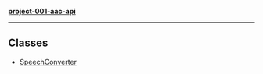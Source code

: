 [**project-001-aac-api**](../README.md)

***

## Classes

- [SpeechConverter](classes/SpeechConverter.md)
